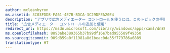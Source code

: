 ```yaml
---
author: mcleanbyron
ms.assetid: 3C03FDD8-FA61-4E7B-BDCA-3C29DFEA20E4
description: "アプリで広告メディエーター コントロールを使うには、このトピックの手順に従ってください。"
title: "広告メディエーター コントロールの追加と使用"
redirect_url: https://msdn.microsoft.com/library/windows/apps/xaml/dn864355.aspx
ms.openlocfilehash: 8893abe389365b37b99df16e7bad955589f49350
ms.sourcegitcommit: 909d859a0f11981a8d1beac0da35f779786a6889
translationtype: HT
---
```

